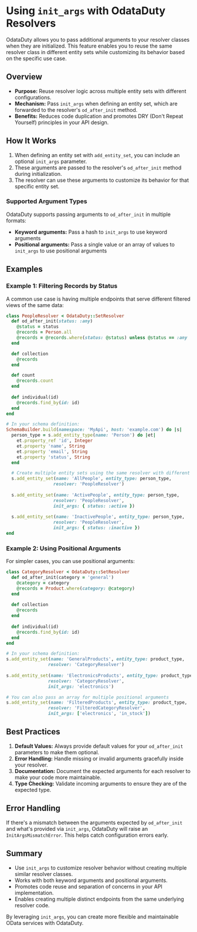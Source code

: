 # Using `init_args` with OdataDuty Resolvers

OdataDuty allows you to pass additional arguments to your resolver classes when they are initialized. This feature enables you to reuse the same resolver class in different entity sets while customizing its behavior based on the specific use case.

## Overview

- **Purpose:** Reuse resolver logic across multiple entity sets with different configurations.
- **Mechanism:** Pass `init_args` when defining an entity set, which are forwarded to the resolver's `od_after_init` method.
- **Benefits:** Reduces code duplication and promotes DRY (Don't Repeat Yourself) principles in your API design.

## How It Works

1. When defining an entity set with `add_entity_set`, you can include an optional `init_args` parameter.
2. These arguments are passed to the resolver's `od_after_init` method during initialization.
3. The resolver can use these arguments to customize its behavior for that specific entity set.

### Supported Argument Types

OdataDuty supports passing arguments to `od_after_init` in multiple formats:

- **Keyword arguments:** Pass a hash to `init_args` to use keyword arguments
- **Positional arguments:** Pass a single value or an array of values to `init_args` to use positional arguments

## Examples

### Example 1: Filtering Records by Status

A common use case is having multiple endpoints that serve different filtered views of the same data:

```ruby
class PeopleResolver < OdataDuty::SetResolver
  def od_after_init(status: :any)
    @status = status
    @records = Person.all
    @records = @records.where(status: @status) unless @status == :any
  end

  def collection
    @records
  end

  def count
    @records.count
  end
  
  def individual(id)
    @records.find_by(id: id)
  end
end

# In your schema definition:
SchemaBuilder.build(namespace: 'MyApi', host: 'example.com') do |s|
  person_type = s.add_entity_type(name: 'Person') do |et|
    et.property_ref 'id', Integer
    et.property 'name', String
    et.property 'email', String
    et.property 'status', String
  end

  # Create multiple entity sets using the same resolver with different arguments
  s.add_entity_set(name: 'AllPeople', entity_type: person_type, 
                  resolver: 'PeopleResolver')
                  
  s.add_entity_set(name: 'ActivePeople', entity_type: person_type, 
                  resolver: 'PeopleResolver',
                  init_args: { status: :active })
                  
  s.add_entity_set(name: 'InactivePeople', entity_type: person_type, 
                  resolver: 'PeopleResolver',
                  init_args: { status: :inactive })
end
```

### Example 2: Using Positional Arguments

For simpler cases, you can use positional arguments:

```ruby
class CategoryResolver < OdataDuty::SetResolver
  def od_after_init(category = 'general')
    @category = category
    @records = Product.where(category: @category)
  end
  
  def collection
    @records
  end
  
  def individual(id)
    @records.find_by(id: id)
  end
end

# In your schema definition:
s.add_entity_set(name: 'GeneralProducts', entity_type: product_type, 
                resolver: 'CategoryResolver')
                
s.add_entity_set(name: 'ElectronicsProducts', entity_type: product_type, 
                resolver: 'CategoryResolver',
                init_args: 'electronics')

# You can also pass an array for multiple positional arguments
s.add_entity_set(name: 'FilteredProducts', entity_type: product_type, 
                resolver: 'FilteredCategoryResolver',
                init_args: ['electronics', 'in_stock'])
```

## Best Practices

1. **Default Values:** Always provide default values for your `od_after_init` parameters to make them optional.
2. **Error Handling:** Handle missing or invalid arguments gracefully inside your resolver.
3. **Documentation:** Document the expected arguments for each resolver to make your code more maintainable.
4. **Type Checking:** Validate incoming arguments to ensure they are of the expected type.

## Error Handling

If there's a mismatch between the arguments expected by `od_after_init` and what's provided via `init_args`, OdataDuty will raise an `InitArgsMismatchError`. This helps catch configuration errors early.

## Summary

- Use `init_args` to customize resolver behavior without creating multiple similar resolver classes.
- Works with both keyword arguments and positional arguments.
- Promotes code reuse and separation of concerns in your API implementation.
- Enables creating multiple distinct endpoints from the same underlying resolver code.

By leveraging `init_args`, you can create more flexible and maintainable OData services with OdataDuty.